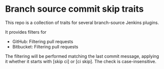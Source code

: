 # Branch source commit skip traits

This repo is a collection of traits for several branch-source Jenkins plugins.

It provides filters for
 - GitHub: Filtering pull requests 
 - Bitbucket: Filtering pull requests


The filtering will be performed matching the last commit message, applying it whether it starts with [skip ci] or [ci skip]. The check is case-insensitive.